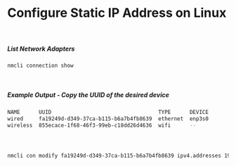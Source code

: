 # Configure Static IP Address on Linux

&nbsp;&nbsp;
##### List Network Adapters
```sh
nmcli connection show
```
&nbsp;&nbsp;
##### Example Output - Copy the UUID of the desired device
```sh
NAME      UUID                                  TYPE      DEVICE 
wired     fa19249d-d349-37ca-b115-b6a7b4fb8639  ethernet  enp3s0 
wireless  855ecace-1f68-46f3-99eb-c18dd26d4636  wifi      --    
```
&nbsp;&nbsp;
##### 
```sh
nmcli con modify fa19249d-d349-37ca-b115-b6a7b4fb8639 ipv4.addresses 192.168.1.25/24
```
